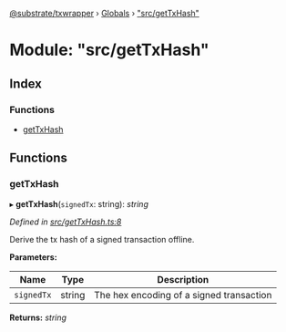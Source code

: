 [@substrate/txwrapper](../README.md) › [Globals](../globals.md) › ["src/getTxHash"](_src_gettxhash_.md)

# Module: "src/getTxHash"

## Index

### Functions

* [getTxHash](_src_gettxhash_.md#gettxhash)

## Functions

###  getTxHash

▸ **getTxHash**(`signedTx`: string): *string*

*Defined in [src/getTxHash.ts:8](https://github.com/paritytech/txwrapper/blob/3f5f77f/src/getTxHash.ts#L8)*

Derive the tx hash of a signed transaction offline.

**Parameters:**

Name | Type | Description |
------ | ------ | ------ |
`signedTx` | string | The hex encoding of a signed transaction  |

**Returns:** *string*
